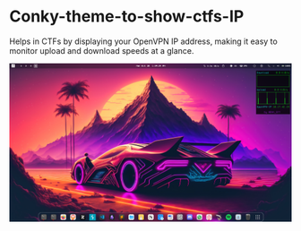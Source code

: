 # Conky-theme-to-show-ctfs-IP
Helps in CTFs by displaying your OpenVPN IP address, making it easy to monitor upload and download speeds at a glance.

![demo.png](demo.png)
